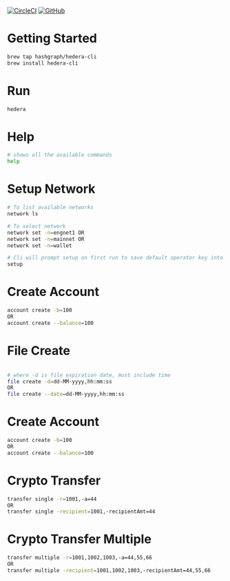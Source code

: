 [![CircleCI](https://circleci.com/gh/hashgraph/hedera-cli/tree/master.svg?style=shield)](https://circleci.com/gh/hashgraph/hedera-cli/tree/master) 
[![GitHub](https://img.shields.io/github/license/hashgraph/hedera-mirror-node)](LICENSE)

Getting Started
===

```bash
brew tap hashgraph/hedera-cli
brew install hedera-cli
```

Run
===
```bash
hedera
```

Help
===

```bash
# shows all the available commands
help
```

Setup Network
===

```bash
# To list available networks
network ls

# To select network
network set -n=engnet1 OR
network set -n=mainnet OR
network set -n=wallet

# Cli will prompt setup on first run to save default operator key into ~/.hedera
setup
```

Create Account
===

```bash
account create -b=100 
OR
account create --balance=100
```

File Create
===

```bash

# where -d is file expiration date, must include time
file create -d=dd-MM-yyyy,hh:mm:ss
OR
file create --date=dd-MM-yyyy,hh:mm:ss

```

Create Account
===

```bash
account create -b=100 
OR
account create --balance=100
```

Crypto Transfer
===

```bash
transfer single -r=1001,-a=44 
OR
transfer single -recipient=1001,-recipientAmt=44

```

Crypto Transfer Multiple
===

```bash
transfer multiple -r=1001,1002,1003,-a=44,55,66 
OR
transfer multiple -recipient=1001,1002,1003,-recipientAmt=44,55,66

```